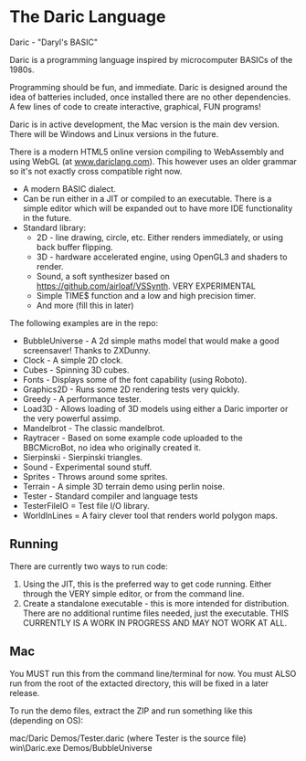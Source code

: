 # The Daric Language

Daric - "Daryl's BASIC"

Daric is a programming language inspired by microcomputer BASICs of the 1980s.

Programming should be fun, and immediate. Daric is designed around the idea of batteries included, once installed there are no other dependencies. A few lines of code to create interactive, graphical, FUN programs!

Daric is in active development, the Mac version is the main dev version. There will be Windows and Linux versions in the future.

There is a modern HTML5 online version compiling to WebAssembly and using WebGL (at www.dariclang.com). This however uses an older grammar so it's not exactly cross compatible right now.

* A modern BASIC dialect.
* Can be run either in a JIT or compiled to an executable. There is a simple editor which will be expanded out to have more IDE functionality in the future.
* Standard library:
  * 2D - line drawing, circle, etc. Either renders immediately, or using back buffer flipping.
  * 3D - hardware accelerated engine, using OpenGL3 and shaders to render.
  * Sound, a soft synthesizer based on https://github.com/airloaf/VSSynth. VERY EXPERIMENTAL
  * Simple TIME$ function and a low and high precision timer.
  * And more (fill this in later)

The following examples are in the repo:

* BubbleUniverse - A 2d simple maths model that would make a good screensaver! Thanks to ZXDunny.
* Clock - A simple 2D clock.
* Cubes - Spinning 3D cubes.
* Fonts - Displays some of the font capability (using Roboto).
* Graphics2D - Runs some 2D rendering tests very quickly.
* Greedy - A performance tester.
* Load3D - Allows loading of 3D models using either a Daric importer or the very powerful assimp.
* Mandelbrot - The classic mandelbrot.
* Raytracer - Based on some example code uploaded to the BBCMicroBot, no idea who originally created it. 
* Sierpinski - Sierpinski triangles.
* Sound - Experimental sound stuff.
* Sprites - Throws around some sprites.
* Terrain - A simple 3D terrain demo using perlin noise.
* Tester - Standard compiler and language tests
* TesterFileIO = Test file I/O library.
* WorldInLines = A fairy clever tool that renders world polygon maps.

Running
-------

There are currently two ways to run code:

1. Using the JIT, this is the preferred way to get code running. Either through the VERY simple editor, or from the command line. 
2. Create a standalone executable - this is more intended for distribution. There are no additional runtime files needed, just the 
executable. THIS CURRENTLY IS A WORK IN PROGRESS AND MAY NOT WORK AT ALL.

Mac
---

You MUST run this from the command line/terminal for now. You must ALSO run from the root of the extacted directory, this will be fixed in a later release.

To run the demo files, extract the ZIP and run something like this (depending on OS):

mac/Daric Demos/Tester.daric (where Tester is the source file)
win\Daric.exe Demos/BubbleUniverse
